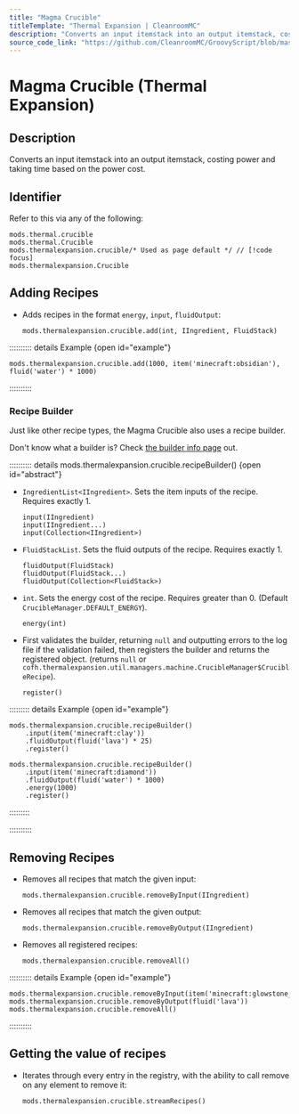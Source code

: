```yaml
---
title: "Magma Crucible"
titleTemplate: "Thermal Expansion | CleanroomMC"
description: "Converts an input itemstack into an output itemstack, costing power and taking time based on the power cost."
source_code_link: "https://github.com/CleanroomMC/GroovyScript/blob/master/src/main/java/com/cleanroommc/groovyscript/compat/mods/thermalexpansion/machine/Crucible.java"
---
```


# Magma Crucible (Thermal Expansion)

## Description

Converts an input itemstack into an output itemstack, costing power and taking time based on the power cost.

## Identifier

Refer to this via any of the following:

```groovy:no-line-numbers {3}
mods.thermal.crucible
mods.thermal.Crucible
mods.thermalexpansion.crucible/* Used as page default */ // [!code focus]
mods.thermalexpansion.Crucible
```


## Adding Recipes

- Adds recipes in the format `energy`, `input`, `fluidOutput`:

    ```groovy:no-line-numbers
    mods.thermalexpansion.crucible.add(int, IIngredient, FluidStack)
    ```

:::::::::: details Example {open id="example"}
```groovy:no-line-numbers
mods.thermalexpansion.crucible.add(1000, item('minecraft:obsidian'), fluid('water') * 1000)
```

::::::::::

### Recipe Builder

Just like other recipe types, the Magma Crucible also uses a recipe builder.

Don't know what a builder is? Check [the builder info page](../../groovy/builder.md) out.

:::::::::: details mods.thermalexpansion.crucible.recipeBuilder() {open id="abstract"}
- `IngredientList<IIngredient>`. Sets the item inputs of the recipe. Requires exactly 1.

    ```groovy:no-line-numbers
    input(IIngredient)
    input(IIngredient...)
    input(Collection<IIngredient>)
    ```

- `FluidStackList`. Sets the fluid outputs of the recipe. Requires exactly 1.

    ```groovy:no-line-numbers
    fluidOutput(FluidStack)
    fluidOutput(FluidStack...)
    fluidOutput(Collection<FluidStack>)
    ```

- `int`. Sets the energy cost of the recipe. Requires greater than 0. (Default `CrucibleManager.DEFAULT_ENERGY`).

    ```groovy:no-line-numbers
    energy(int)
    ```

- First validates the builder, returning `null` and outputting errors to the log file if the validation failed, then registers the builder and returns the registered object. (returns `null` or `cofh.thermalexpansion.util.managers.machine.CrucibleManager$CrucibleRecipe`).

    ```groovy:no-line-numbers
    register()
    ```

::::::::: details Example {open id="example"}
```groovy:no-line-numbers
mods.thermalexpansion.crucible.recipeBuilder()
    .input(item('minecraft:clay'))
    .fluidOutput(fluid('lava') * 25)
    .register()

mods.thermalexpansion.crucible.recipeBuilder()
    .input(item('minecraft:diamond'))
    .fluidOutput(fluid('water') * 1000)
    .energy(1000)
    .register()
```

:::::::::

::::::::::

## Removing Recipes

- Removes all recipes that match the given input:

    ```groovy:no-line-numbers
    mods.thermalexpansion.crucible.removeByInput(IIngredient)
    ```

- Removes all recipes that match the given output:

    ```groovy:no-line-numbers
    mods.thermalexpansion.crucible.removeByOutput(IIngredient)
    ```

- Removes all registered recipes:

    ```groovy:no-line-numbers
    mods.thermalexpansion.crucible.removeAll()
    ```

:::::::::: details Example {open id="example"}
```groovy:no-line-numbers
mods.thermalexpansion.crucible.removeByInput(item('minecraft:glowstone_dust'))
mods.thermalexpansion.crucible.removeByOutput(fluid('lava'))
mods.thermalexpansion.crucible.removeAll()
```

::::::::::

## Getting the value of recipes

- Iterates through every entry in the registry, with the ability to call remove on any element to remove it:

    ```groovy:no-line-numbers
    mods.thermalexpansion.crucible.streamRecipes()
    ```
